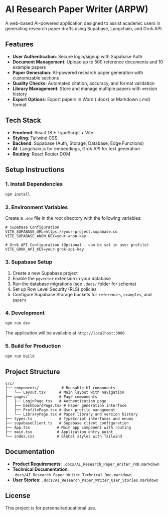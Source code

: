 # AI Research Paper Writer (ARPW)

A web-based AI-powered application designed to assist academic users in generating research paper drafts using Supabase, Langchain, and Grok API.

## Features

- **User Authentication**: Secure login/signup with Supabase Auth
- **Document Management**: Upload up to 500 reference documents and 10 example papers
- **Paper Generation**: AI-powered research paper generation with customizable sections
- **Quality Checks**: Automated citation, accuracy, and format validation
- **Library Management**: Store and manage multiple papers with version history
- **Export Options**: Export papers in Word (.docx) or Markdown (.md) format

## Tech Stack

- **Frontend**: React 18 + TypeScript + Vite
- **Styling**: Tailwind CSS
- **Backend**: Supabase (Auth, Storage, Database, Edge Functions)
- **AI**: Langchain.js for embeddings, Grok API for text generation
- **Routing**: React Router DOM

## Setup Instructions

### 1. Install Dependencies

```bash
npm install
```

### 2. Environment Variables

Create a `.env` file in the root directory with the following variables:

```env
# Supabase Configuration
VITE_SUPABASE_URL=https://your-project.supabase.co
VITE_SUPABASE_ANON_KEY=your-anon-key

# Grok API Configuration (Optional - can be set in user profile)
VITE_GROK_API_KEY=your-grok-api-key
```

### 3. Supabase Setup

1. Create a new Supabase project
2. Enable the `pgvector` extension in your database
3. Run the database migrations (see `.docs/` folder for schema)
4. Set up Row Level Security (RLS) policies
5. Configure Supabase Storage buckets for `references`, `examples`, and `papers`

### 4. Development

```bash
npm run dev
```

The application will be available at `http://localhost:3000`

### 5. Build for Production

```bash
npm run build
```

## Project Structure

```
src/
├── components/          # Reusable UI components
│   └── Layout.tsx      # Main layout with navigation
├── pages/              # Page components
│   ├── LoginPage.tsx   # Authentication page
│   ├── DashboardPage.tsx # Paper generation interface
│   ├── ProfilePage.tsx # User profile management
│   └── LibraryPage.tsx # Paper library and version history
├── types.ts            # TypeScript interfaces and enums
├── supabaseClient.ts   # Supabase client configuration
├── App.tsx            # Main app component with routing
├── main.tsx           # Application entry point
└── index.css          # Global styles with Tailwind
```

## Documentation

- **Product Requirements**: `.docs/AI_Research_Paper_Writer_PRD.markdown`
- **Technical Documentation**: `.docs/AI_Research_Paper_Writer_Technical_Doc.markdown`
- **User Stories**: `.docs/AI_Research_Paper_Writer_User_Stories.markdown`

## License

This project is for personal/educational use.
